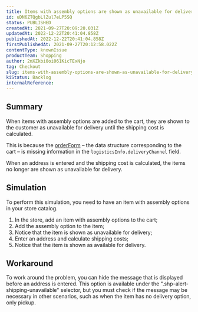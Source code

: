 ```yaml
---
title: Items with assembly options are shown as unavailable for delivery
id: uDN6ZTQgbLlZul7eLP5SQ
status: PUBLISHED
createdAt: 2021-09-27T20:09:20.031Z
updatedAt: 2022-12-22T20:41:04.858Z
publishedAt: 2022-12-22T20:41:04.858Z
firstPublishedAt: 2021-09-27T20:12:58.022Z
contentType: knownIssue
productTeam: Shopping
author: 2mXZkbi0oi061KicTExNjo
tag: Checkout
slug: items-with-assembly-options-are-shown-as-unavailable-for-delivery
kiStatus: Backlog
internalReference: 
---
```


## Summary

When items with assembly options are added to the cart, they are shown to the customer as unavailable for delivery until the shipping cost is calculated.

This is because the [orderForm](https://developers.vtex.com/vtex-rest-api/reference/checkout-api-overview) – the data structure corresponding to the cart – is missing information in the `logisticsInfo.deliveryChannel` field.

When an address is entered and the shipping cost is calculated, the items no longer are shown as unavailable for delivery.


## Simulation

To perform this simulation, you need to have an item with assembly options in your store catalog.

1. In the store, add an item with assembly options to the cart;
2. Add the assembly option to the item;
3. Notice that the item is shown as unavailable for delivery;
4. Enter an address and calculate shipping costs;
5. Notice that the item is shown as available for delivery.


## Workaround

To work around the problem, you can hide the message that is displayed before an address is entered. This option is available under the ".shp-alert-shipping-unavailable" selector, but you must check if the message may be necessary in other scenarios, such as when the item has no delivery option, only pickup.

